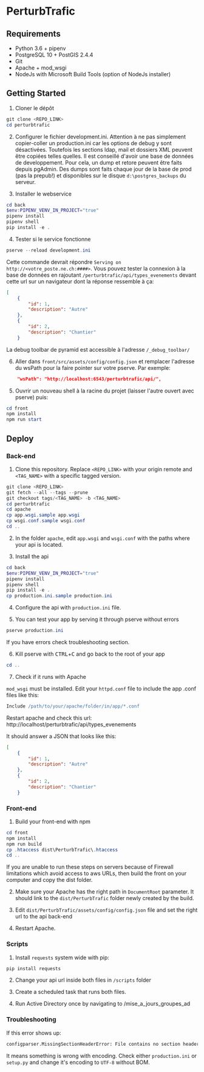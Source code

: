 # PerturbTrafic

## Requirements

- Python 3.6 + pipenv
- PostgreSQL 10 + PostGIS 2.4.4
- Git
- Apache + mod_wsgi
- NodeJs with Microsoft Build Tools (option of NodeJs installer)

## Getting Started

1. Cloner le dépôt

```powershell
git clone <REPO_LINK>
cd perturbtrafic
```

2. Configurer le fichier development.ini. Attention à ne pas simplement copier-coller un production.ini car les options de debug y sont désactivées. Toutefois les sections ldap, mail et dossiers XML peuvent être copiées telles quelles. Il est conseillé d'avoir une base de données de developpement. Pour cela, un dump et retore peuvent être faits depuis pgAdmin. Des dumps sont faits chaque jour de la base de prod (pas la prepub!) et disponibles sur le disque `d:\postgres_backups` du serveur.

3. Installer le webservice

```powershell
cd back
$env:PIPENV_VENV_IN_PROJECT="true"
pipenv install
pipenv shell
pip install -e .
```

4. Tester si le service fonctionne

```powershell
pserve --reload development.ini
```

Cette commande devrait répondre `Serving on http://<votre_poste.ne.ch:####>`. Vous pouvez tester la connexion à la base de données en rajoutant `/perturbtrafic/api/types_evenements` devant cette url sur un navigateur dont la réponse ressemble à ça:

```JSON
[
    {
        "id": 1,
        "description": "Autre"
    },
    {
        "id": 2,
        "description": "Chantier"
    }
```

La debug toolbar de pyramid est accessible à l'adresse `/_debug_toolbar/`

6. Aller dans `front/src/assets/config/config.json` et remplacer l'adresse du wsPath pour la faire pointer sur votre pserve. Par exemple:

```JSON
    "wsPath": "http://localhost:6543/perturbtrafic/api/",
```

5. Ouvrir un nouveau shell à la racine du projet (laisser l'autre ouvert avec pserve) puis:

```powershell
cd front
npm install
npm run start
```

## Deploy

### Back-end

1. Clone this repository. Replace `<REPO_LINK>` with your origin remote and `<TAG_NAME>` with a specific tagged version.

```powershell
git clone <REPO_LINK>
git fetch --all --tags --prune
git checkout tags/<TAG_NAME> -b <TAG_NAME>
cd perturbtrafic
cd apache
cp app.wsgi.sample app.wsgi
cp wsgi.conf.sample wsgi.conf
cd ..
```

2. In the folder `apache`, edit `app.wsgi` and `wsgi.conf` with the paths where your api is located.

3. Install the api

```powershell
cd back
$env:PIPENV_VENV_IN_PROJECT="true"
pipenv install
pipenv shell
pip install -e .
cp production.ini.sample production.ini
```

4. Configure the api with `production.ini` file.

5. You can test your app by serving it through pserve without errors

```powershell
pserve production.ini
```

If you have errors check troubleshooting section.

6. Kill pserve with <kbd>CTRL</kbd>+<kbd>C</kbd> and go back to the root of your app

```powershell
cd ..
```

7. Check if it runs with Apache

`mod_wsgi` must be installed. Edit your `httpd.conf` file to include the app .conf files like this:

```apache
Include /path/to/your/apache/folder/in/app/*.conf
```

Restart apache and check this url: http://localhost/perturbtrafic/api/types_evenements

It should answer a JSON that looks like this:

```JSON
[
    {
        "id": 1,
        "description": "Autre"
    },
    {
        "id": 2,
        "description": "Chantier"
    }
```

### Front-end

1. Build your front-end with npm

```powershell
cd front
npm install
npm run build
cp .htaccess dist\PerturbTrafic\.htaccess
cd ..
```

If you are unable to run these steps on servers because of Firewall limitations which avoid access
to aws URLs, then build the front on your computer and copy the dist folder.

2. Make sure your Apache has the right path in `DocumentRoot` parameter. It should link to the `dist/PerturbTrafic` folder newly created by the build.

3. Edit `dist/PerturbTrafic/assets/config/config.json` file and set the right url to the api back-end

4. Restart Apache.

### Scripts

1. Install `requests` system wide with pip:

```powershell
pip install requests
```

2. Change your api url inside both files in `/scripts` folder

3. Create a scheduled task that runs both files.

4. Run Active Directory once by navigating to /mise_a_jours_groupes_ad

### Troubleshooting

If this error shows up:

```python
configparser.MissingSectionHeaderError: File contains no section headers.
```

It means something is wrong with encoding. Check either `production.ini` or `setup.py` and change it's encoding to `UTF-8` without BOM.
